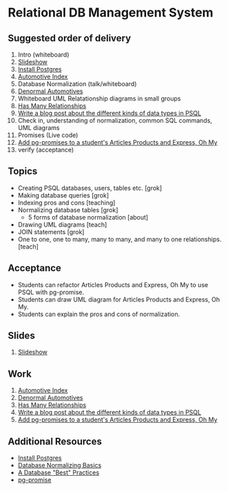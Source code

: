 # Relational DB Management System

## Suggested order of delivery

1. Intro (whiteboard)
1. [Slideshow](https://github.com/devleague/slides-sql)
1. [Install Postgres](https://gist.github.com/sgnl/609557ebacd3378f3b72)
1. [Automotive Index](https://github.com/devleague/Automotive-Index)
1. Database Normalization (talk/whiteboard)
1. [Denormal Automotives](https://github.com/devleague/Denormal-Automotives)
1. Whiteboard UML Relatationship diagrams in small groups
1. [Has Many Relationships](https://github.com/devleague/Has-Many-Relationships)
1. [Write a blog post about the different kinds of data types in PSQL](https://gist.github.com/jaywon/80b3ceb78c2791c30950)
1. Check in, understanding of normalization, common SQL commands, UML diagrams
1. Promises (Live code)
1. [Add pg-promises to a student's Articles Products and Express, Oh My](https://gist.github.com/JoeKarlsson1/495e9f002737e1693ddf)
1. verify (acceptance)

## Topics

- Creating PSQL databases, users, tables etc. [grok]
- Making database queries [grok]
- Indexing pros and cons [teaching]
- Normalizing database tables [grok]
  - 5 forms of database normalization [about]
- Drawing UML diagrams [teach]
- JOIN statements [grok]
- One to one, one to many, many to many, and many to one relationships. [teach]

## Acceptance

- Students can refactor Articles Products and Express, Oh My to use PSQL with pg-promise.
- Students can draw UML diagram for Articles Products and Express, Oh My.
- Students can explain the pros and cons of normalization.

## Slides

1. [Slideshow](https://github.com/devleague/slides-sql)

## Work

1. [Automotive Index](https://github.com/devleague/Automotive-Index)
1. [Denormal Automotives](https://github.com/devleague/Denormal-Automotives)
1. [Has Many Relationships](https://github.com/devleague/Has-Many-Relationships)
1. [Write a blog post about the different kinds of data types in PSQL](https://gist.github.com/jaywon/80b3ceb78c2791c30950)
1. [Add pg-promises to a student's Articles Products and Express, Oh My](https://gist.github.com/JoeKarlsson1/495e9f002737e1693ddf)

## Additional Resources

- [Install Postgres](https://gist.github.com/sgnl/609557ebacd3378f3b72)
- [Database Normalizing Basics](http://databases.about.com/od/specificproducts/a/normalization.htm)
- [A Database "Best" Practices](http://www.agiledata.org/essays/dataNormalization.html)
- [pg-promise](https://www.npmjs.com/package/pg-promise)